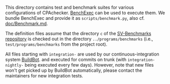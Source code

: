 This directory contains test and benchmark suites
for various configurations of CPAchecker.
[BenchExec](https://github.com/sosy-lab/benchexec)
can be used to execute them.
We bundle BenchExec and provide it as `scripts/benchmark.py`,
also cf. [doc/Benchmark.md](../../doc/Benchmark.md).

The definition files assume that the directory `c`
of the [SV-Benchmarks repository](https://github.com/sosy-lab/sv-benchmarks/tree/master/c)
is checked out in the directory `../programs/benchmarks`
(i.e., `test/programs/benchmarks` from the project root).

All files starting with `integration-` are used
by our continuous-integration system
[BuildBot](https://buildbot.sosy-lab.org/buildbot/waterfall).
and executed for commits on trunk
(with `integration-nightly-` being executed every few days).
However, note that new files won't get picked up by BuildBot automatically,
please contact the maintainers for new integration tests.
